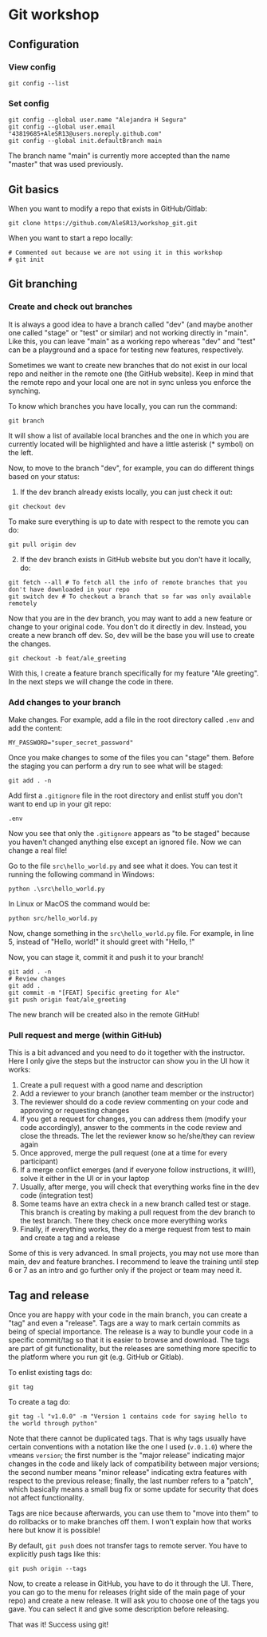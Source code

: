 # Git workshop

## Configuration

### View config

```
git config --list
```

### Set config

```
git config --global user.name "Alejandra H Segura"
git config --global user.email "43819685+AleSR13@users.noreply.github.com"
git config --global init.defaultBranch main
```

The branch name "main" is currently more accepted than the name "master" that was used previously.

## Git basics

When you want to modify a repo that exists in GitHub/Gitlab:

```
git clone https://github.com/AleSR13/workshop_git.git
```

When you want to start a repo locally:

```
# Commented out because we are not using it in this workshop
# git init
```

## Git branching

### Create and check out branches

It is always a good idea to have a branch called "dev" (and maybe another one called "stage" or "test" or similar) and not working directly in "main". Like this, you can leave "main" as a working repo whereas "dev" and "test" can be a playground and a space for testing new features, respectively.

Sometimes we want to create new branches that do not exist in our local repo and neither in the remote one (the GitHub website). Keep in mind that the remote repo and your local one are not in sync unless you enforce the synching.

To know which branches you have locally, you can run the command:

```
git branch
```

It will show a list of available local branches and the one in which you are currently located will be highlighted and have a little asterisk (\* symbol) on the left.

Now, to move to the branch "dev", for example, you can do different things based on your status:

1. If the dev branch already exists locally, you can just check it out:

```
git checkout dev
```

To make sure everything is up to date with respect to the remote you can do:

```
git pull origin dev
```

2. If the dev branch exists in GitHub website but you don't have it locally, do:

```
git fetch --all # To fetch all the info of remote branches that you don't have downloaded in your repo
git switch dev # To checkout a branch that so far was only available remotely
```

Now that you are in the dev branch, you may want to add a new feature or change to your original code. You don't do it directly in dev. Instead, you create a new branch off dev. So, dev will be the base you will use to create the changes.

```
git checkout -b feat/ale_greeting
```

With this, I create a feature branch specifically for my feature "Ale greeting". In the next steps we will change the code in there.

### Add changes to your branch

Make changes. For example, add a file in the root directory called `.env` and add the content:

```
MY_PASSWORD="super_secret_password"
```

Once you make changes to some of the files you can "stage" them. Before the staging you can perform a dry run to see what will be staged:

```
git add . -n
```

Add first a `.gitignore` file in the root directory and enlist stuff you don't want to end up in your git repo:

```
.env
```

Now you see that only the `.gitignore` appears as "to be staged" because you haven't changed anything else except an ignored file. Now we can change a real file!

Go to the file `src\hello_world.py` and see what it does. You can test it running the following command in Windows:

```
python .\src\hello_world.py
```

In Linux or MacOS the command would be:

```
python src/hello_world.py
```

Now, change something in the `src\hello_world.py` file. For example, in line 5, instead of "Hello, world!" it should greet with "Hello, <your name>!"

Now, you can stage it, commit it and push it to your branch!

```
git add . -n
# Review changes
git add .
git commit -m "[FEAT] Specific greeting for Ale"
git push origin feat/ale_greeting
```

The new branch will be created also in the remote GitHub!

### Pull request and merge (within GitHub)

This is a bit advanced and you need to do it together with the instructor. Here I only give the steps but the instructor can show you in the UI how it works:

1. Create a pull request with a good name and description
2. Add a reviewer to your branch (another team member or the instructor)
3. The reviewer should do a code review commenting on your code and approving or requesting changes
4. If you get a request for changes, you can address them (modify your code accordingly), answer to the comments in the code review and close the threads. The let the reviewer know so he/she/they can review again
5. Once approved, merge the pull request (one at a time for every participant)
6. If a merge conflict emerges (and if everyone follow instructions, it will!), solve it either in the UI or in your laptop
7. Usually, after merge, you will check that everything works fine in the dev code (integration test)
8. Some teams have an extra check in a new branch called test or stage. This branch is creating by making a pull request from the dev branch to the test branch. There they check once more everything works
9. Finally, if everything works, they do a merge request from test to main and create a tag and a release

Some of this is very advanced. In small projects, you may not use more than main, dev and feature branches. I recommend to leave the training until step 6 or 7 as an intro and go further only if the project or team may need it.

## Tag and release

Once you are happy with your code in the main branch, you can create a "tag" and even a "release". Tags are a way to mark certain commits as being of special importance. The release is a way to bundle your code in a specific commit/tag so that it is easier to browse and download. The tags are part of git functionality, but the releases are something more specific to the platform where you run git (e.g. GitHub or Gitlab).

To enlist existing tags do:

```
git tag
```

To create a tag do:

```
git tag -l "v1.0.0" -m "Version 1 contains code for saying hello to the world through python"
```

Note that there cannot be duplicated tags. That is why tags usually have certain conventions with a notation like the one I used (`v.0.1.0`) where the `v`means `version`; the first number is the "major release" indicating major changes in the code and likely lack of compatibility between major versions; the second number means "minor release" indicating extra features with respect to the previous release; finally, the last number refers to a "patch", which basically means a small bug fix or some update for security that does not affect functionality.

Tags are nice because afterwards, you can use them to "move into them" to do rollbacks or to make branches off them. I won't explain how that works here but know it is possible!

By default, `git push` does not transfer tags to remote server. You have to explicitly push tags like this:

```
git push origin --tags
```

Now, to create a release in GitHub, you have to do it through the UI. There, you can go to the menu for releases (right side of the main page of your repo) and create a new release. It will ask you to choose one of the tags you gave. You can select it and give some description before releasing.

That was it! Success using git!
